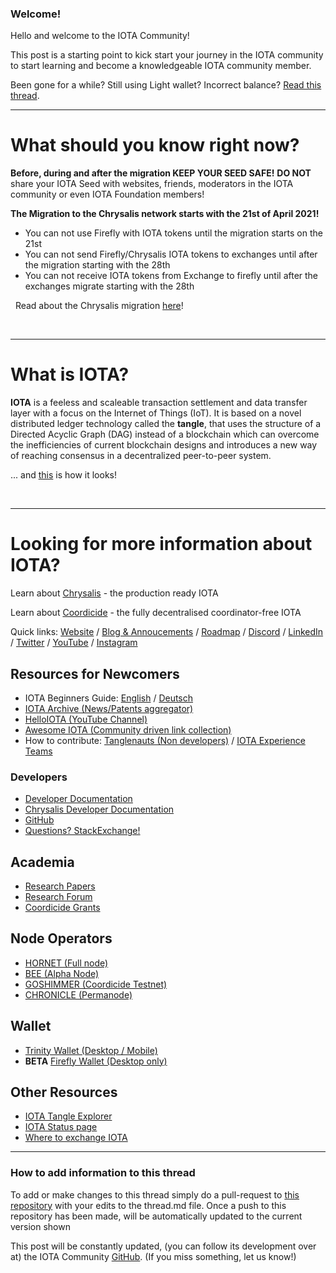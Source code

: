 ### Welcome!

Hello and welcome to the IOTA Community!

This post is a starting point to kick start your journey in the IOTA community to start learning and become a knowledgeable IOTA community member.

Been gone for a while? Still using Light wallet? Incorrect balance? [Read this thread](https://www.reddit.com/r/Iota/comments/lkf492/light_wallet_trinity_incorrect_balance_welcome/).

---
# What should you know right now?

**Before, during and after the migration KEEP YOUR SEED SAFE!** 
**DO NOT** share your IOTA Seed with websites, friends, moderators in the IOTA community or even IOTA Foundation members!

**The Migration to the Chrysalis network starts with the 21st of April 2021!**
- You can not use Firefly with IOTA tokens until the migration starts on the 21st
- You can not send Firefly/Chrysalis IOTA tokens to exchanges until after the migration starting with the 28th
- You can not receive IOTA tokens from Exchange to firefly until after the exchanges migrate starting with the 28th

&nbsp;
Read about the Chrysalis migration [here](https://blog.iota.org/chrysalis-network-migration-release-date/)!

&nbsp;

---
# What is IOTA?

**IOTA** is a feeless and scaleable transaction settlement and data transfer layer with a focus on the Internet of Things (IoT). It is based on a novel distributed ledger technology called the **tangle**, that uses the structure of a Directed Acyclic Graph (DAG) instead of a blockchain which can overcome the inefficiencies of current blockchain designs and introduces a new way of reaching consensus in a decentralized peer-to-peer system.

... and [this](https://explorer.iota.org/mainnet/visualizer/) is how it looks!

&nbsp;

---
# Looking for more information about IOTA?

Learn about [Chrysalis](https://chrysalis.iota.org) - the production ready IOTA 

Learn about [Coordicide](https://coordicide.iota.org) - the fully decentralised coordinator-free IOTA 

Quick links: [Website](https://www.iota.org) / [Blog & Annoucements](https://blog.iota.org) / [Roadmap](https://roadmap.iota.org) / [Discord](https://discord.iota.org) / [LinkedIn](https://www.linkedin.com/company/iotafoundation/) / [Twitter](https://twitter.com/iotatoken) / [YouTube](https://youtube.com/c/IOTAFoundation) /
[Instagram](https://www.instagram.com/iotafoundation/)

## Resources for Newcomers
* IOTA Beginners Guide: [English](https://iota-beginners-guide.com) / [Deutsch](https://iota-einsteiger-guide.de/)
* [IOTA Archive (News/Patents aggregator)](https://iotaarchive.com)
* [HelloIOTA (YouTube Channel)](https://www.youtube.com/c/helloiota)
* [Awesome IOTA (Community driven link collection)](https://github.com/iota-community/awesome-iota)
* How to contribute: [Tanglenauts (Non developers)](https://github.com/iota-community/IOTA-eXperience-Team/blob/main/community/support_the_vision.md) / [IOTA Experience Teams](https://github.com/iota-community/iota-experience-team)

### Developers
* [Developer Documentation](https://docs.iota.org)
* [Chrysalis Developer Documentation](https://chrysalis.docs.iota.org/introduction/welcome.html)
* [GitHub](https://github.com/iotaledger)
* [Questions? StackExchange!](https://iota.stackexchange.com)

## Academia
* [Research Papers](https://www.iota.org/foundation/research-papers)
* [Research Forum](https://iota.cafe)
* [Coordicide Grants](https://coordicide.iota.org/grants)

## Node Operators
* [HORNET (Full node)](https://github.com/iotaledger/hornet)
* [BEE (Alpha Node)](https://github.com/iotaledger/bee)
* [GOSHIMMER (Coordicide Testnet)](https://github.com/iotaledger/goshimmer)
* [CHRONICLE (Permanode)](https://github.com/iotaledger/chronicle)

## Wallet
* [Trinity Wallet (Desktop / Mobile)](https://trinity.iota.org)
* **BETA** [Firefly Wallet (Desktop only)](https://blog.iota.org/firefly-beta-release/)

## Other Resources
* [IOTA Tangle Explorer](https://explorer.iota.org)
* [IOTA Status page](https://status.iota.org) 
* [Where to exchange IOTA](https://www.iota.org/get-started/buy-iota)


---
### How to add information to this thread
To add or make changes to this thread simply do a pull-request to [this repository](https://github.com/iota-community/X-Team_Reddit_Allinone) with your edits to the thread.md file. 
Once a push to this repository has been made, will be automatically updated to the current version shown

This post will be constantly updated, (you can follow its development over at) the IOTA Community [GitHub](https://github.com/iota-community/X-Team_Reddit_Allinone). (If you miss something, let us know!)
